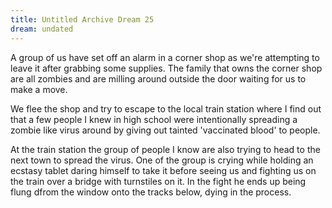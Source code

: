 ```yaml
---
title: Untitled Archive Dream 25
dream: undated
---
```


A group of us have set off an alarm in a corner shop as we're attempting to leave it after grabbing some supplies. The family that owns the corner shop are all zombies and are milling around outside the door waiting for us to make a move.

We flee the shop and try to escape to the local train station where I find out that a few people I knew in high school <!-- JR RM --> were intentionally spreading a zombie like virus around by giving out tainted 'vaccinated blood' to people.

At the train station the group of people I know are also trying to head to the next town to spread the virus. One of the group is crying while holding an ecstasy tablet daring himself to take it before seeing us and fighting us on the train over a bridge with turnstiles on it. In the fight he ends up being flung dfrom the window onto the tracks below, dying in the process.